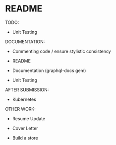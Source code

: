 # README

TODO:

- Unit Testing

DOCUMENTATION:
- Commenting code / ensure stylistic consistency

- README

- Documentation (graphql-docs gem)

- Unit Testing

AFTER SUBMISSION:
- Kubernetes

OTHER WORK:

- Resume Update

- Cover Letter

- Build a store
